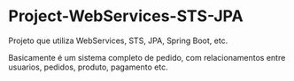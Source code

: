 # Project-WebServices-STS-JPA
Projeto que utiliza WebServices, STS, JPA, Spring Boot, etc.

Basicamente é um sistema completo de pedido, com relacionamentos entre usuarios, pedidos, produto, pagamento etc.

